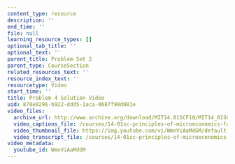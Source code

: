 ```yaml
---
content_type: resource
description: ''
end_time: ''
file: null
learning_resource_types: []
optional_tab_title: ''
optional_text: ''
parent_title: Problem Set 2
parent_type: CourseSection
related_resources_text: ''
resource_index_text: ''
resourcetype: Video
start_time: ''
title: Problem 4 Solution Video
uid: 878e0296-b922-ddd5-1aca-0687f90d081e
video_files:
  archive_url: http://www.archive.org/download/MIT14.01SCF10/MIT14_01SCF10_problem_2-4_300k.mp4
  video_captions_file: /courses/14-01sc-principles-of-microeconomics-fall-2011/6ec8857a4c1e55d9a36e7f66fb6110be_WmnViAaMdGM.vtt
  video_thumbnail_file: https://img.youtube.com/vi/WmnViAaMdGM/default.jpg
  video_transcript_file: /courses/14-01sc-principles-of-microeconomics-fall-2011/22976bf58d2ce85b281891234fcd8997_WmnViAaMdGM.pdf
video_metadata:
  youtube_id: WmnViAaMdGM
---
```

